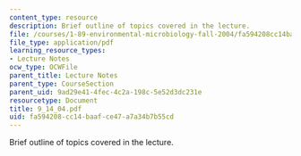 ```yaml
---
content_type: resource
description: Brief outline of topics covered in the lecture.
file: /courses/1-89-environmental-microbiology-fall-2004/fa594208cc14baafce47a7a34b7b55cd_9_14_04.pdf
file_type: application/pdf
learning_resource_types:
- Lecture Notes
ocw_type: OCWFile
parent_title: Lecture Notes
parent_type: CourseSection
parent_uid: 9ad29e41-4fec-4c2a-198c-5e52d3dc231e
resourcetype: Document
title: 9_14_04.pdf
uid: fa594208-cc14-baaf-ce47-a7a34b7b55cd
---
```

Brief outline of topics covered in the lecture.

